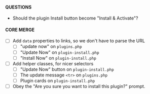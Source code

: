 #### QUESTIONS
- Should the plugin Install button become "Install & Activate"?

#### CORE MERGE
- [ ] Add `data` properties to links, so we don't have to parse the URL
  - [ ] "update now" on `plugins.php`
  - [ ] "Update Now" on `plugin-install.php`
  - [ ] "Install Now" on `plugin-install.php`
- [ ] Add helper classes, for nicer selectors
  - [ ] "Update Now" button on `plugin-install.php`
  - [ ] The update message `<tr>` on `plugins.php`
  - [ ] Plugin cards on `plugin-install.php`
- [ ] Obey the "Are you sure you want to install this plugin?" prompt.
